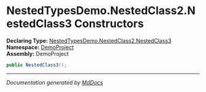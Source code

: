 ﻿<!--  
 =================================================================   
   Auto-Generated:   
   The contents of this file were generated by a tool.  
   Changes to this file may be list if the file is regenerated  
 =================================================================   
-->

# NestedTypesDemo.NestedClass2.NestedClass3 Constructors

**Declaring Type:** [NestedTypesDemo.NestedClass2.NestedClass3](../index.md)  
**Namespace:** [DemoProject](../../../../index.md)  
**Assembly:** DemoProject

```csharp
public NestedClass3();
```
___

*Documentation generated by [MdDocs](https://github.com/ap0llo/mddocs)*
